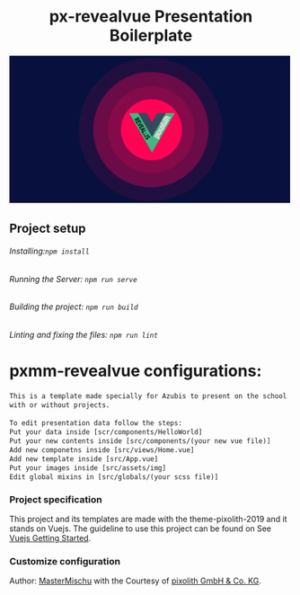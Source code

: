 
<h1  align="center">
px-revealvue Presentation Boilerplate
</h1>

<img style="text-align: center"  src="src/assets/img/px-vue-reveal.png" alt="px-vue-reveal" width="500"/>

## Project setup
###### Installing:```npm install```

###### Running the Server: ```npm run serve```

###### Building the project: ```npm run build```

###### Linting and fixing the files: ```npm run lint```

# pxmm-revealvue configurations:
```
This is a template made specially for Azubis to present on the school with or without projects.

To edit presentation data follow the steps:
Put your data inside [scr/components/HelloWorld]
Put your new contents inside [src/components/(your new vue file)]
Add new componetns inside [src/views/Home.vue]
Add new template inside [src/App.vue]
Put your images inside [src/assets/img]  
Edit global mixins in [src/globals/(your scss file)]
```

### Project specification
This project and its templates are made with the theme-pixolith-2019 and it stands on Vuejs.
The guideline to use this project can be found on 
See [Vuejs Getting Started](https://cli.vuejs.org).

### Customize configuration
Author: [MasterMischu](mastermischu.de) with the Courtesy of [pixolith GmbH & Co. KG](pixolith.de).
